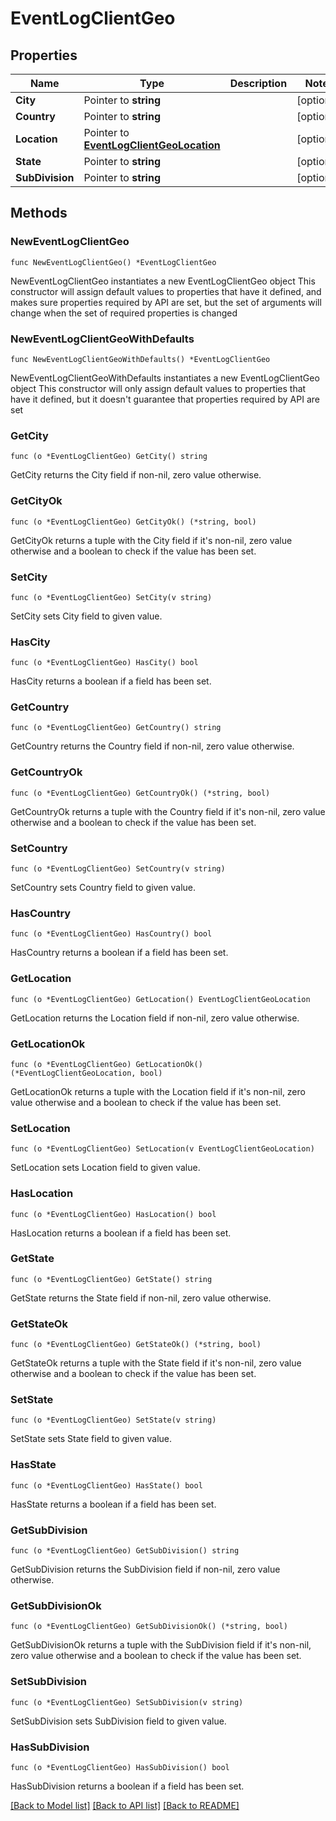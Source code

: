 # EventLogClientGeo

## Properties

Name | Type | Description | Notes
------------ | ------------- | ------------- | -------------
**City** | Pointer to **string** |  | [optional] 
**Country** | Pointer to **string** |  | [optional] 
**Location** | Pointer to [**EventLogClientGeoLocation**](EventLogClientGeoLocation.md) |  | [optional] 
**State** | Pointer to **string** |  | [optional] 
**SubDivision** | Pointer to **string** |  | [optional] 

## Methods

### NewEventLogClientGeo

`func NewEventLogClientGeo() *EventLogClientGeo`

NewEventLogClientGeo instantiates a new EventLogClientGeo object
This constructor will assign default values to properties that have it defined,
and makes sure properties required by API are set, but the set of arguments
will change when the set of required properties is changed

### NewEventLogClientGeoWithDefaults

`func NewEventLogClientGeoWithDefaults() *EventLogClientGeo`

NewEventLogClientGeoWithDefaults instantiates a new EventLogClientGeo object
This constructor will only assign default values to properties that have it defined,
but it doesn't guarantee that properties required by API are set

### GetCity

`func (o *EventLogClientGeo) GetCity() string`

GetCity returns the City field if non-nil, zero value otherwise.

### GetCityOk

`func (o *EventLogClientGeo) GetCityOk() (*string, bool)`

GetCityOk returns a tuple with the City field if it's non-nil, zero value otherwise
and a boolean to check if the value has been set.

### SetCity

`func (o *EventLogClientGeo) SetCity(v string)`

SetCity sets City field to given value.

### HasCity

`func (o *EventLogClientGeo) HasCity() bool`

HasCity returns a boolean if a field has been set.

### GetCountry

`func (o *EventLogClientGeo) GetCountry() string`

GetCountry returns the Country field if non-nil, zero value otherwise.

### GetCountryOk

`func (o *EventLogClientGeo) GetCountryOk() (*string, bool)`

GetCountryOk returns a tuple with the Country field if it's non-nil, zero value otherwise
and a boolean to check if the value has been set.

### SetCountry

`func (o *EventLogClientGeo) SetCountry(v string)`

SetCountry sets Country field to given value.

### HasCountry

`func (o *EventLogClientGeo) HasCountry() bool`

HasCountry returns a boolean if a field has been set.

### GetLocation

`func (o *EventLogClientGeo) GetLocation() EventLogClientGeoLocation`

GetLocation returns the Location field if non-nil, zero value otherwise.

### GetLocationOk

`func (o *EventLogClientGeo) GetLocationOk() (*EventLogClientGeoLocation, bool)`

GetLocationOk returns a tuple with the Location field if it's non-nil, zero value otherwise
and a boolean to check if the value has been set.

### SetLocation

`func (o *EventLogClientGeo) SetLocation(v EventLogClientGeoLocation)`

SetLocation sets Location field to given value.

### HasLocation

`func (o *EventLogClientGeo) HasLocation() bool`

HasLocation returns a boolean if a field has been set.

### GetState

`func (o *EventLogClientGeo) GetState() string`

GetState returns the State field if non-nil, zero value otherwise.

### GetStateOk

`func (o *EventLogClientGeo) GetStateOk() (*string, bool)`

GetStateOk returns a tuple with the State field if it's non-nil, zero value otherwise
and a boolean to check if the value has been set.

### SetState

`func (o *EventLogClientGeo) SetState(v string)`

SetState sets State field to given value.

### HasState

`func (o *EventLogClientGeo) HasState() bool`

HasState returns a boolean if a field has been set.

### GetSubDivision

`func (o *EventLogClientGeo) GetSubDivision() string`

GetSubDivision returns the SubDivision field if non-nil, zero value otherwise.

### GetSubDivisionOk

`func (o *EventLogClientGeo) GetSubDivisionOk() (*string, bool)`

GetSubDivisionOk returns a tuple with the SubDivision field if it's non-nil, zero value otherwise
and a boolean to check if the value has been set.

### SetSubDivision

`func (o *EventLogClientGeo) SetSubDivision(v string)`

SetSubDivision sets SubDivision field to given value.

### HasSubDivision

`func (o *EventLogClientGeo) HasSubDivision() bool`

HasSubDivision returns a boolean if a field has been set.


[[Back to Model list]](../README.md#documentation-for-models) [[Back to API list]](../README.md#documentation-for-api-endpoints) [[Back to README]](../README.md)


